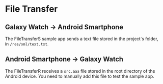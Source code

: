 # File Transfer

## Galaxy Watch -> Android Smartphone

The FileTransferS sample app sends a text file stored in the project's folder, in `/res/xml/text.txt`.

## Android Smartphone -> Galaxy Watch

The FileTransferR receives a `src.aaa` file stored in the root directory of the Android device. You need to manually add this file to test the sample app.